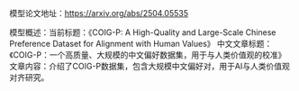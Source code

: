 模型论文地址：https://arxiv.org/abs/2504.05535

模型概述：当前标题：《COIG-P: A High-Quality and Large-Scale Chinese Preference Dataset for Alignment with Human Values》
中文文章标题：《COIG-P：一个高质量、大规模的中文偏好数据集，用于与人类价值观的校准》
文章内容：介绍了COIG-P数据集，包含大规模中文偏好对，用于AI与人类价值观对齐研究。
